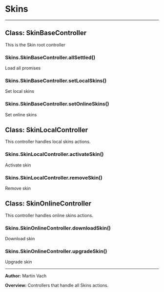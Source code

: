 # Skins





* * *

## Class: SkinBaseController
This is the Skin root controller

### Skins.SkinBaseController.allSettled() 

Load all promises


### Skins.SkinBaseController.setLocalSkins() 

Set local skins


### Skins.SkinBaseController.setOnlineSkins() 

Set online skins



## Class: SkinLocalController
This controller handles local skins actions.

### Skins.SkinLocalController.activateSkin() 

Activate skin


### Skins.SkinLocalController.removeSkin() 

Remove skin



## Class: SkinOnlineController
This controller handles online skins actions.

### Skins.SkinOnlineController.downloadSkin() 

Download skin


### Skins.SkinOnlineController.upgradeSkin() 

Upgrade skin




* * *



**Author:** Martin Vach



**Overview:** Controllers that handle all Skins actions.


